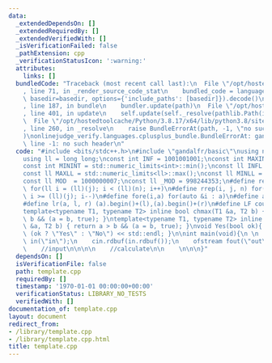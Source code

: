 ```yaml
---
data:
  _extendedDependsOn: []
  _extendedRequiredBy: []
  _extendedVerifiedWith: []
  _isVerificationFailed: false
  _pathExtension: cpp
  _verificationStatusIcon: ':warning:'
  attributes:
    links: []
  bundledCode: "Traceback (most recent call last):\n  File \"/opt/hostedtoolcache/Python/3.8.17/x64/lib/python3.8/site-packages/onlinejudge_verify/documentation/build.py\"\
    , line 71, in _render_source_code_stat\n    bundled_code = language.bundle(stat.path,\
    \ basedir=basedir, options={'include_paths': [basedir]}).decode()\n  File \"/opt/hostedtoolcache/Python/3.8.17/x64/lib/python3.8/site-packages/onlinejudge_verify/languages/cplusplus.py\"\
    , line 187, in bundle\n    bundler.update(path)\n  File \"/opt/hostedtoolcache/Python/3.8.17/x64/lib/python3.8/site-packages/onlinejudge_verify/languages/cplusplus_bundle.py\"\
    , line 401, in update\n    self.update(self._resolve(pathlib.Path(included), included_from=path))\n\
    \  File \"/opt/hostedtoolcache/Python/3.8.17/x64/lib/python3.8/site-packages/onlinejudge_verify/languages/cplusplus_bundle.py\"\
    , line 260, in _resolve\n    raise BundleErrorAt(path, -1, \"no such header\"\
    )\nonlinejudge_verify.languages.cplusplus_bundle.BundleErrorAt: gandalfr/basic:\
    \ line -1: no such header\n"
  code: "#include <bits/stdc++.h>\n#include \"gandalfr/basic\"\nusing namespace std;\n\
    using ll = long long;\nconst int INF = 1001001001;\nconst int MAXINT = std::numeric_limits<int>::max();\n\
    const int MININT = std::numeric_limits<int>::min();\nconst ll INFL = 1001001001001001001;\n\
    const ll MAXLL = std::numeric_limits<ll>::max();\nconst ll MINLL = std::numeric_limits<ll>::min();\n\
    const ll MOD  = 1000000007;\nconst ll _MOD = 998244353;\n#define rep(i, j, n)\
    \ for(ll i = (ll)(j); i < (ll)(n); i++)\n#define rrep(i, j, n) for(ll i = (ll)(n-1);\
    \ i >= (ll)(j); i--)\n#define fore(i,a) for(auto &i : a)\n#define all(a) (a).begin(),(a).end()\n\
    #define lr(a, l, r) (a).begin()+(l),(a).begin()+(r)\n#define LF cout << endl\n\
    template<typename T1, typename T2> inline bool chmax(T1 &a, T2 b) { return a <\
    \ b && (a = b, true); }\ntemplate<typename T1, typename T2> inline bool chmin(T1\
    \ &a, T2 b) { return a > b && (a = b, true); }\nvoid Yes(bool ok){ std::cout <<\
    \ (ok ? \"Yes\" : \"No\") << std::endl; }\n\nint main(void){\n \n    /*ifstream\
    \ in(\"in\");\n    cin.rdbuf(in.rdbuf());\n    ofstream fout(\"out\");*/\n \n\
    \    //input\n\n\n\n    //calculate\n\n    \n\n\n}"
  dependsOn: []
  isVerificationFile: false
  path: template.cpp
  requiredBy: []
  timestamp: '1970-01-01 00:00:00+00:00'
  verificationStatus: LIBRARY_NO_TESTS
  verifiedWith: []
documentation_of: template.cpp
layout: document
redirect_from:
- /library/template.cpp
- /library/template.cpp.html
title: template.cpp
---
```

